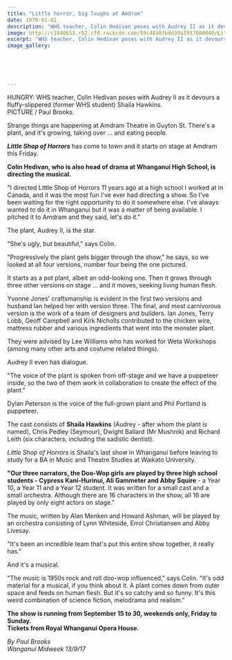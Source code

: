 ```yaml
---
title: "Little horror, big laughs at Amdram"
date: 1970-01-01
description: "WHS teacher, Colin Hedivan poses with Audrey II as it devours a fluffy-slippered (former WHS student) Shaila Hawkins..."
image: http://c1940652.r52.cf0.rackcdn.com/59c48a8fb8d39a1917000040/Little-shop-of-horror-with-colin-hedivan.jpg
excerpt: "WHS teacher, Colin Hedivan poses with Audrey II as it devours a fluffy-slippered (former WHS student) Shaila Hawkins."
image_gallery:
    
    
    
    
    
---
```


<p><span>HUNGRY: WHS teacher, Colin Hedivan poses with Audrey II as it devours a fluffy-slippered <span>(former WHS student)&nbsp;</span>Shaila Hawkins. <br />PICTURE / Paul Brooks.</span></p>
<p><span><span>Strange things are happening at Amdram Theatre in Guyton St. There's a plant, and it's growing, taking over ... and eating people.</span><br /><em></em></span></p>
<p><span><strong><em>Little Shop of Horrors</em></strong><span>&nbsp;has come to town and it starts on stage at Amdram this Friday.</span><br /></span></p>
<p><span><strong>Colin Hedivan, who is also head of drama at Whanganui High School, is directing the musical.</strong><br /></span></p>
<p><span><span>"I directed Little Shop of Horrors 11 years ago at a high school I worked at in Canada, and it was the most fun I've ever had directing a show. So I've been waiting for the right opportunity to do it somewhere else. I've always wanted to do it in Whanganui but it was a matter of being available. I pitched it to Amdram and they said, let's do it."</span><br /></span></p>
<p><span><span>The plant, Audrey II, is the star.</span><br /></span></p>
<p><span><span>"She's ugly, but beautiful," says Colin.</span><br /></span></p>
<p><span><span>"Progressively the plant gets bigger through the show," he says, so we looked at all four versions, number four being the one pictured.</span><br /></span></p>
<p><span><span>It starts as a pot plant, albeit an odd-looking one. Then it grows through three other versions on stage ... and it moves, seeking living human flesh.</span><br /></span></p>
<p><span><span>Yvonne Jones' craftsmanship is evident in the first two versions and husband Ian helped her with version three. The final, and most carnivorous version is the work of a team of designers and builders. Ian Jones, Terry Lobb, Geoff Campbell and Kirk Nicholls contributed to the chicken wire, mattress rubber and various ingredients that went into the monster plant.</span><br /></span></p>
<p><span><span>They were advised by Lee Williams who has worked for Weta Workshops (among many other arts and costume related things).</span><br /></span></p>
<p><span><span>Audrey II even has dialogue.</span><br /></span></p>
<p><span><span>"The voice of the plant is spoken from off-stage and we have a puppeteer inside, so the two of them work in collaboration to create the effect of the plant."</span><br /></span></p>
<p><span><span>Dylan Peterson is the voice of the full-grown plant and Phil Portland is puppeteer.</span><br /></span></p>
<p><span><span>The cast consists of <strong>Shaila Hawkins</strong> (Audrey - after whom the plant is named), Chris Pedley (Seymour), Dwight Ballard (Mr Mushnik) and Richard Leith (six characters, including the sadistic dentist).</span><br /><em></em></span></p>
<p><span><em>Little Shop of Horrors</em><span>&nbsp;is Shaila's last show in Whanganui before leaving to study for a BA in Music and Theatre Studies at Waikato University.</span><br /></span></p>
<p><span><span><strong>"Our three narrators, the Doo-Wop girls are played by three high school students - Cypress Kani-Hurinui, Ali Gammeter and Abby Squire</strong> - a Year 10, a Year 11 and a Year 12 student. It was written for a small cast and a small orchestra. Although there are 16 characters in the show, all 16 are played by only eight actors on stage."</span><br /></span></p>
<p><span><span>The music, written by Alan Menken and Howard Ashman, will be played by an orchestra consisting of Lynn Whiteside, Errol Christiansen and Abby Livesay.</span><br /></span></p>
<p><span><span>"It's been an incredible team that's put this entire show together, it really has."</span><br /></span></p>
<p><span><span>And it's a musical.</span><br /></span></p>
<p><span><span>"The music is 1950s rock and roll doo-wop influenced," says Colin. "It's odd material for a musical, if you think about it. A plant comes down from outer space and feeds on human flesh. But it's so catchy and so funny. It's this weird combination of science fiction, melodrama and realism."</span><br /></span></p>
<p><strong>The show is running from September 15 to 30, weekends only, Friday to Sunday. <br />Tickets from Royal Whanganui Opera House.</strong></p>
<p><em>By Paul Brooks<br />Wanganui Midweek 13/9/17</em></p>

